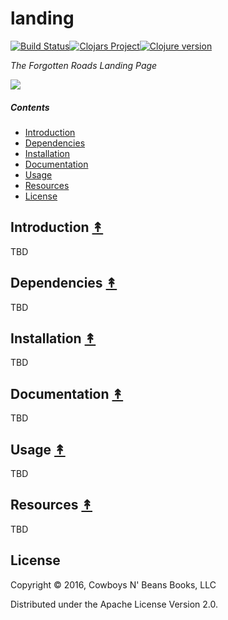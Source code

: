# landing

[![Build Status][ci-badge]][ci][![Clojars Project][clojars-badge]][clojars][![Clojure version][clojure-v]](project.clj)

*The Forgotten Roads Landing Page*

[![][logo]][logo-large]


##### Contents

* [Introduction](#introduction-)
* [Dependencies](#dependencies-)
* [Installation](#installation-)
* [Documentation](#documentation-)
* [Usage](#usage-)
* [Resources](#resources-)
* [License](#license-)


## Introduction [&#x219F;](#contents)

TBD


## Dependencies [&#x219F;](#contents)

TBD


## Installation [&#x219F;](#contents)

TBD


## Documentation [&#x219F;](#contents)

TBD


## Usage [&#x219F;](#contents)

TBD


## Resources [&#x219F;](#contents)

TBD


## License

Copyright © 2016, Cowboys N' Beans Books, LLC

Distributed under the Apache License Version 2.0.


<!-- Named page links below: /-->

[ci]: https://travis-ci.org/forgotten-roads/landing
[ci-badge]: https://travis-ci.org/forgotten-roads/landing.png?branch=master
[deps]: http://jarkeeper.com/forgotten-roads/landing
[deps-badge]: http://jarkeeper.com/forgotten-roads/landing/status.svg
[logo]: resources/images/logo.png
[logo-large]: resources/images/logo-large.png
[tag-badge]: https://img.shields.io/gitlab/tag/forgotten-roads/landing.svg
[tag]: https://gitlab.com/forgotten-roads/landing/tags
[clojure-v]: https://img.shields.io/badge/clojure-1.8.0-blue.svg
[clojars]: https://clojars.org/mx.roads.forgotten/landing
[clojars-badge]: https://img.shields.io/clojars/v/mx.roads.forgotten/landing.svg
